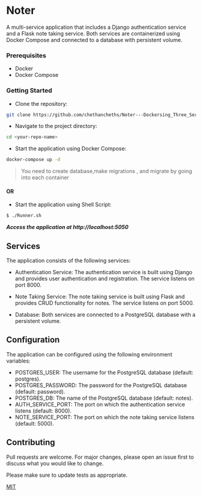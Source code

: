 # Noter


A multi-service application that includes a Django authentication service and a Flask note taking service. Both services are containerized using Docker Compose and connected to a database with persistent volume.

### Prerequisites

- Docker
- Docker Compose


### Getting Started

- Clone the repository:
```bash
git clone https://github.com/chethancheths/Noter---Dockersing_Three_Services.git
```
- Navigate to the project directory:
```bash
cd <your-repo-name>
```

- Start the application using Docker Compose:
```bash
docker-compose up -d
```
> You need to create database,make migrations , and migrate by going into each container
#### OR


- Start the application using Shell Script:
```bash
$ ./Runner.sh
```

***Access the application at http://localhost:5050***

## Services

The application consists of the following services:

- Authentication Service:
The authentication service is built using Django and provides user authentication and registration. The service listens on port 8000.

- Note Taking Service:
The note taking service is built using Flask and provides CRUD functionality for notes. The service listens on port 5000.

- Database:
Both services are connected to a PostgreSQL database with a persistent volume.

## Configuration
The application can be configured using the following environment variables:

- POSTGRES_USER: The username for the PostgreSQL database (default: postgres).
- POSTGRES_PASSWORD: The password for the PostgreSQL database (default: password).
- POSTGRES_DB: The name of the PostgreSQL database (default: notes).
- AUTH_SERVICE_PORT: The port on which the authentication service listens (default: 8000).
- NOTE_SERVICE_PORT: The port on which the note taking service listens (default: 5000).

## Contributing
Pull requests are welcome. For major changes, please open an issue first to discuss what you would like to change.

Please make sure to update tests as appropriate.

[MIT](https://choosealicense.com/licenses/mit/)

